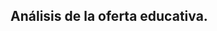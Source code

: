 ## Análisis de la oferta educativa.
<html><head>
    <script src="https://public.tableau.com/javascripts/api/tableau-2.0.0.min.js" type="text/javascript"></script>
  </head><body>
    <style>
      #container {
            width: 100%;
            height: 90vh;
            }
            #viz {
            width: 100%;
            height: 80vh;
            }
            
            #tableauViz1 {
            width: 100%;
            height: 100%;
            overflow:hidden;
            }
    </style>Est� conectado y puede ver este cuadro de control.
    <div id="container">
      <div id="viz">
        <div id="tableauViz1">
          <iframe frameborder="0" allowtransparency="true" marginheight="0" marginwidth="0" src="https://public.tableau.com/views/fichaMEL/Dashboard1?:showVizHome=no&amp;:display_spinner=no&amp;:jsdebug=n&amp;:embed=y&amp;:display_overlay=no&amp;:display_static_image=no&amp;:animate_transition=yes&amp;:embed=y&amp;:showVizHome=n&amp;:toolbar=n&amp;:apiID=handler0" style="display: block; width: 100%; height: 120%; visibility: visible;"></iframe>
        </div>
      </div>
    </div>
  

</body></html>
### Markdown
